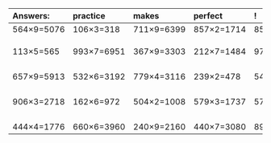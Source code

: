 | Answers: | practice | makes | perfect | ! |
| :--- | :--- | :--- | :--- | :--- |
| 564×9=5076 | 106×3=318 | 711×9=6399 | 857×2=1714 | 850×4=3400 | 
|   |   |   |   |   | 
|   |   |   |   |   | 
|   |   |   |   |   | 
| 113×5=565 | 993×7=6951 | 367×9=3303 | 212×7=1484 | 970×7=6790 | 
|   |   |   |   |   | 
|   |   |   |   |   | 
|   |   |   |   |   | 
|   |   |   |   |   | 
| 657×9=5913 | 532×6=3192 | 779×4=3116 | 239×2=478 | 545×3=1635 | 
|   |   |   |   |   | 
|   |   |   |   |   | 
|   |   |   |   |   | 
|   |   |   |   |   | 
| 906×3=2718 | 162×6=972 | 504×2=1008 | 579×3=1737 | 578×7=4046 | 
|   |   |   |   |   | 
|   |   |   |   |   | 
|   |   |   |   |   | 
|   |   |   |   |   | 
| 444×4=1776 | 660×6=3960 | 240×9=2160 | 440×7=3080 | 899×8=7192 | 
